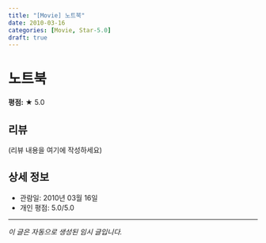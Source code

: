 ```yaml
---
title: "[Movie] 노트북"
date: 2010-03-16
categories: [Movie, Star-5.0]
draft: true
---
```


# 노트북

**평점:** ★ 5.0

## 리뷰

(리뷰 내용을 여기에 작성하세요)

## 상세 정보

- 관람일: 2010년 03월 16일
- 개인 평점: 5.0/5.0

---

*이 글은 자동으로 생성된 임시 글입니다.*
